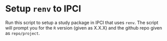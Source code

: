 # Setup `renv` to IPCI

Run this script to setup a study package in IPCI that uses `renv`. The script
will prompt you for the `R` version (given as X.X.X) and the github repo given
as `repo/project`.
